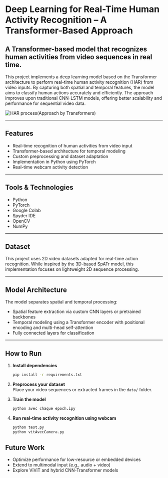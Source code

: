 # Deep Learning for Real-Time Human Activity Recognition – A Transformer-Based Approach

## A Transformer-based model that recognizes human activities from video sequences in real time.

This project implements a deep learning model based on the Transformer architecture to perform real-time human activity recognition (HAR) from video inputs. By capturing both spatial and temporal features, the model aims to classify human actions accurately and efficiently. The approach improves upon traditional CNN-LSTM models, offering better scalability and performance for sequential video data.

![HAR process(Approach by Transformers)](C:\Users\hp\Desktop\HAR\harimg.jpg)


---

## Features

- Real-time recognition of human activities from video input  
- Transformer-based architecture for temporal modeling  
- Custom preprocessing and dataset adaptation  
- Implementation in Python using PyTorch  
- Real-time webcam activity detection  

---

## Tools & Technologies

- Python  
- PyTorch  
- Google Colab  
- Spyder IDE  
- OpenCV  
- NumPy  

---

## Dataset

This project uses 2D video datasets adapted for real-time action recognition. While inspired by the 3D-based SpATr model, this implementation focuses on lightweight 2D sequence processing.

---

## Model Architecture

The model separates spatial and temporal processing:

- Spatial feature extraction via custom CNN layers or pretrained backbones  
- Temporal modeling using a Transformer encoder with positional encoding and multi-head self-attention  
- Fully connected layers for classification  

---

## How to Run

1. **Install dependencies**
   ```bash
   pip install -r requirements.txt
   ```

2. **Preprocess your dataset**  
   Place your video sequences or extracted frames in the `data/` folder.

3. **Train the model**
   ```bash
   python avec chaque epoch.ipy
   ```

4. **Run real-time activity recognition using webcam**
   ```bash
   python test.py 
   python vitAvecCamera.py
   ```



##  Future Work

- Optimize performance for low-resource or embedded devices  
- Extend to multimodal input (e.g., audio + video)  
- Explore ViViT and hybrid CNN-Transformer models  






